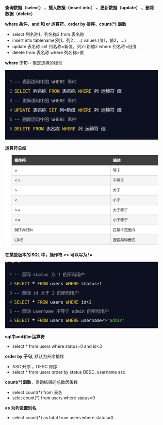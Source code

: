 **查询数据（select） 、插入数据（insert into） 、更新数据（update） 、删除数据（delete）**

**where 条件、and 和 or 运算符、order by 排序、count(*) 函数**

- select 列名称1，列名称2 from 表名称
- insert into tablename(列1，列2，...) values (值1，值2，...)
- update 表名称 set 列名称=新值，列2=新值2 where 列名称=旧值
- delete from 表名称 where 列名称=值

**where 子句**-- 限定选择的标准

![1657163256693](assets/1657163256693.png)

**运算符总结**

![1657163467525](assets/1657163467525.png)

**在某些版本的 SQL 中，操作符 <> 可以写为 !=**

![1657163637102](assets/1657163637102.png)

**sql中and和or运算符**

- select * from users where status=0 and id<3

**order by 子句**, 默认为升序排序

- ASC 升序 ，DESC 降序
- select * from users order by status DESC, username asc

**count(*)函数**，查询结果的总数居条数

- select count(*) from 表名
- selet count(*) from users where status=0

**as 为列设置别名**

- select count(*) as total from users where status=0



